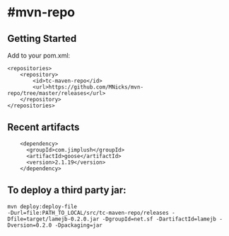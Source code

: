 #mvn-repo
========

## Getting Started
Add to your pom.xml:

```
<repositories>
    <repository>
        <id>tc-maven-repo</id>
        <url>https://github.com/MNicks/mvn-repo/tree/master/releases</url>
    </repository>
</repositories>
```

## Recent artifacts
```
    <dependency>
      <groupId>com.jimplush</groupId>
      <artifactId>goose</artifactId>
      <version>2.1.19</version>
    </dependency>
```

## To deploy a third party jar:
```
mvn deploy:deploy-file
-Durl=file:PATH_TO_LOCAL/src/tc-maven-repo/releases -Dfile=target/lamejb-0.2.0.jar -DgroupId=net.sf -DartifactId=lamejb -Dversion=0.2.0 -Dpackaging=jar
```
